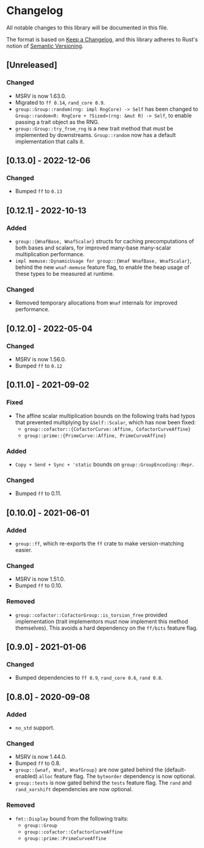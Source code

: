 # Changelog
All notable changes to this library will be documented in this file.

The format is based on [Keep a Changelog](https://keepachangelog.com/en/1.0.0/),
and this library adheres to Rust's notion of
[Semantic Versioning](https://semver.org/spec/v2.0.0.html).

## [Unreleased]
### Changed
- MSRV is now 1.63.0.
- Migrated to `ff 0.14`, `rand_core 0.9`.
- `group::Group::random(rng: impl RngCore) -> Self` has been changed to
  `Group::random<R: RngCore + ?Sized>(rng: &mut R) -> Self`, to enable passing a
  trait object as the RNG.
- `group::Group::try_from_rng` is a new trait method that must be implemented by
  downstreams. `Group::random` now has a default implementation that calls it.

## [0.13.0] - 2022-12-06
### Changed
- Bumped `ff` to `0.13`

## [0.12.1] - 2022-10-13
### Added
- `group::{WnafBase, WnafScalar}` structs for caching precomputations of both
  bases and scalars, for improved many-base many-scalar multiplication
  performance.
- `impl memuse::DynamicUsage for group::{Wnaf WnafBase, WnafScalar}`, behind the
  new `wnaf-memuse` feature flag, to enable the heap usage of these types to be
  measured at runtime.

### Changed
- Removed temporary allocations from `Wnaf` internals for improved performance.

## [0.12.0] - 2022-05-04
### Changed
- MSRV is now 1.56.0.
- Bumped `ff` to `0.12`

## [0.11.0] - 2021-09-02
### Fixed
- The affine scalar multiplication bounds on the following traits had typos that
  prevented multiplying by `&Self::Scalar`, which has now been fixed:
  - `group::cofactor::{CofactorCurve::Affine, CofactorCurveAffine}`
  - `group::prime::{PrimeCurve::Affine, PrimeCurveAffine}`

### Added
- `Copy + Send + Sync + 'static` bounds on `group::GroupEncoding::Repr`.

### Changed
- Bumped `ff` to 0.11.

## [0.10.0] - 2021-06-01
### Added
- `group::ff`, which re-exports the `ff` crate to make version-matching easier.

### Changed
- MSRV is now 1.51.0.
- Bumped `ff` to 0.10.

### Removed
- `group::cofactor::CofactorGroup::is_torsion_free` provided implementation
  (trait implementors must now implement this method themselves). This avoids
  a hard dependency on the `ff/bits` feature flag.

## [0.9.0] - 2021-01-06
### Changed
- Bumped dependencies to `ff 0.9`, `rand_core 0.6`, `rand 0.8`.

## [0.8.0] - 2020-09-08
### Added
- `no_std` support.

### Changed
- MSRV is now 1.44.0.
- Bumped `ff` to 0.8.
- `group::{wnaf, Wnaf, WnafGroup}` are now gated behind the (default-enabled)
  `alloc` feature flag. The `byteorder` dependency is now optional.
- `group::tests` is now gated behind the `tests` feature flag. The `rand` and
  `rand_xorshift` dependencies are now optional.

### Removed
- `fmt::Display` bound from the following traits:
  - `group::Group`
  - `group::cofactor::CofactorCurveAffine`
  - `group::prime::PrimeCurveAffine`

